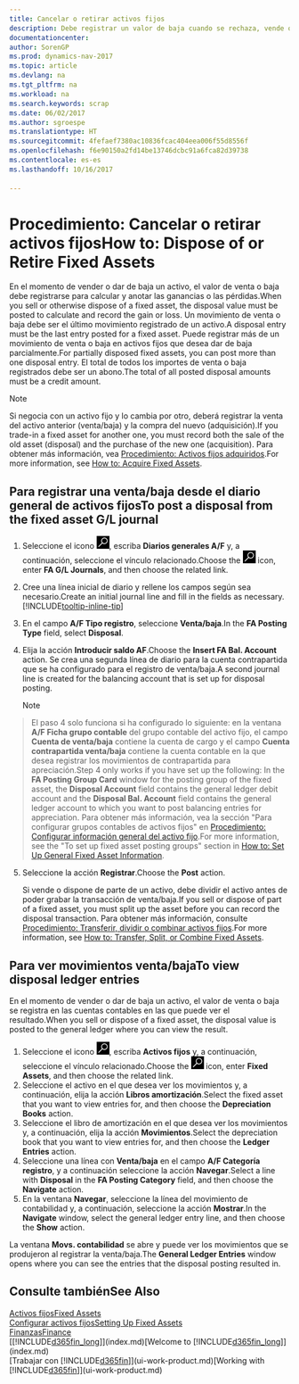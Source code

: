```yaml
---
title: Cancelar o retirar activos fijos
description: Debe registrar un valor de baja cuando se rechaza, vende o retira un activo fijo.
documentationcenter: 
author: SorenGP
ms.prod: dynamics-nav-2017
ms.topic: article
ms.devlang: na
ms.tgt_pltfrm: na
ms.workload: na
ms.search.keywords: scrap
ms.date: 06/02/2017
ms.author: sgroespe
ms.translationtype: HT
ms.sourcegitcommit: 4fefaef7380ac10836fcac404eea006f55d8556f
ms.openlocfilehash: f6e90150a2fd14be13746dcbc91a6fca82d39738
ms.contentlocale: es-es
ms.lasthandoff: 10/16/2017

---
```

# <a name="how-to-dispose-of-or-retire-fixed-assets"></a><span data-ttu-id="01121-103">Procedimiento: Cancelar o retirar activos fijos</span><span class="sxs-lookup"><span data-stu-id="01121-103">How to: Dispose of or Retire Fixed Assets</span></span>
<span data-ttu-id="01121-104">En el momento de vender o dar de baja un activo, el valor de venta o baja debe registrarse para calcular y anotar las ganancias o las pérdidas.</span><span class="sxs-lookup"><span data-stu-id="01121-104">When you sell or otherwise dispose of a fixed asset, the disposal value must be posted to calculate and record the gain or loss.</span></span> <span data-ttu-id="01121-105">Un movimiento de venta o baja debe ser el último movimiento registrado de un activo.</span><span class="sxs-lookup"><span data-stu-id="01121-105">A disposal entry must be the last entry posted for a fixed asset.</span></span> <span data-ttu-id="01121-106">Puede registrar más de un movimiento de venta o baja en activos fijos que desea dar de baja parcialmente.</span><span class="sxs-lookup"><span data-stu-id="01121-106">For partially disposed fixed assets, you can post more than one disposal entry.</span></span> <span data-ttu-id="01121-107">El total de todos los importes de venta o baja registrados debe ser un abono.</span><span class="sxs-lookup"><span data-stu-id="01121-107">The total of all posted disposal amounts must be a credit amount.</span></span>  

> [!NOTE]  
>   <span data-ttu-id="01121-108">Si negocia con un activo fijo y lo cambia por otro, deberá registrar la venta del activo anterior (venta/baja) y la compra del nuevo (adquisición).</span><span class="sxs-lookup"><span data-stu-id="01121-108">If you trade-in a fixed asset for another one, you must record both the sale of the old asset (disposal) and the purchase of the new one (acquisition).</span></span> <span data-ttu-id="01121-109">Para obtener más información, vea [Procedimiento: Activos fijos adquiridos](fa-how-acquire.md).</span><span class="sxs-lookup"><span data-stu-id="01121-109">For more information, see [How to: Acquire Fixed Assets](fa-how-acquire.md).</span></span>  

## <a name="to-post-a-disposal-from-the-fixed-asset-gl-journal"></a><span data-ttu-id="01121-110">Para registrar una venta/baja desde el diario general de activos fijos</span><span class="sxs-lookup"><span data-stu-id="01121-110">To post a disposal from the fixed asset G/L journal</span></span>
1. <span data-ttu-id="01121-111">Seleccione el icono ![Buscar página o informe](media/ui-search/search_small.png "icono Buscar página o informe"), escriba **Diarios generales A/F** y, a continuación, seleccione el vínculo relacionado.</span><span class="sxs-lookup"><span data-stu-id="01121-111">Choose the ![Search for Page or Report](media/ui-search/search_small.png "Search for Page or Report icon") icon, enter **FA G/L Journals**, and then choose the related link.</span></span>  
2. <span data-ttu-id="01121-112">Cree una línea inicial de diario y rellene los campos según sea necesario.</span><span class="sxs-lookup"><span data-stu-id="01121-112">Create an initial journal line and fill in the fields as necessary.</span></span> [!INCLUDE[tooltip-inline-tip](includes/tooltip-inline-tip_md.md)]  
3. <span data-ttu-id="01121-113">En el campo **A/F Tipo registro**, seleccione **Venta/baja**.</span><span class="sxs-lookup"><span data-stu-id="01121-113">In the **FA Posting Type** field, select **Disposal**.</span></span>  
4. <span data-ttu-id="01121-114">Elija la acción **Introducir saldo AF**.</span><span class="sxs-lookup"><span data-stu-id="01121-114">Choose the **Insert FA Bal. Account** action.</span></span> <span data-ttu-id="01121-115">Se crea una segunda línea de diario para la cuenta contrapartida que se ha configurado para el registro de venta/baja.</span><span class="sxs-lookup"><span data-stu-id="01121-115">A second journal line is created for the balancing account that is set up for disposal posting.</span></span>  

    > [!NOTE]  
>   <span data-ttu-id="01121-116">El paso 4 solo funciona si ha configurado lo siguiente: en la ventana **A/F Ficha grupo contable** del grupo contable del activo fijo, el campo **Cuenta de venta/baja** contiene la cuenta de cargo y el campo **Cuenta contrapartida venta/baja** contiene la cuenta contable en la que desea registrar los movimientos de contrapartida para apreciación.</span><span class="sxs-lookup"><span data-stu-id="01121-116">Step 4 only works if you have set up the following: In the **FA Posting Group Card** window for the posting group of the fixed asset, the **Disposal Account** field contains the general ledger debit account and the **Disposal Bal. Account** field contains the general ledger account to which you want to post balancing entries for appreciation.</span></span> <span data-ttu-id="01121-117">Para obtener más información, vea la sección "Para configurar grupos contables de activos fijos" en [Procedimiento: Configurar información general del activo fijo](fa-how-setup-general.md).</span><span class="sxs-lookup"><span data-stu-id="01121-117">For more information, see the "To set up fixed asset posting groups" section in [How to: Set Up General Fixed Asset Information](fa-how-setup-general.md).</span></span>  
5. <span data-ttu-id="01121-118">Seleccione la acción **Registrar**.</span><span class="sxs-lookup"><span data-stu-id="01121-118">Choose the **Post** action.</span></span>  

    <span data-ttu-id="01121-119">Si vende o dispone de parte de un activo, debe dividir el activo antes de poder grabar la transacción de venta/baja.</span><span class="sxs-lookup"><span data-stu-id="01121-119">If you sell or dispose of part of a fixed asset, you must split up the asset before you can record the disposal transaction.</span></span> <span data-ttu-id="01121-120">Para obtener más información, consulte [Procedimiento: Transferir, dividir o combinar activos fijos](fa-how-trans-split-combine.md).</span><span class="sxs-lookup"><span data-stu-id="01121-120">For more information, see [How to: Transfer, Split, or Combine Fixed Assets](fa-how-trans-split-combine.md).</span></span>  

## <a name="to-view-disposal-ledger-entries"></a><span data-ttu-id="01121-121">Para ver movimientos venta/baja</span><span class="sxs-lookup"><span data-stu-id="01121-121">To view disposal ledger entries</span></span>
<span data-ttu-id="01121-122">En el momento de vender o dar de baja un activo, el valor de venta o baja se registra en las cuentas contables en las que puede ver el resultado.</span><span class="sxs-lookup"><span data-stu-id="01121-122">When you sell or dispose of a fixed asset, the disposal value is posted to the general ledger where you can view the result.</span></span>  

1. <span data-ttu-id="01121-123">Seleccione el icono ![Buscar página o informe](media/ui-search/search_small.png "icono Buscar página o informe"), escriba **Activos fijos** y, a continuación, seleccione el vínculo relacionado.</span><span class="sxs-lookup"><span data-stu-id="01121-123">Choose the ![Search for Page or Report](media/ui-search/search_small.png "Search for Page or Report icon") icon, enter **Fixed Assets**, and then choose the related link.</span></span>  
2. <span data-ttu-id="01121-124">Seleccione el activo en el que desea ver los movimientos y, a continuación, elija la acción **Libros amortización**.</span><span class="sxs-lookup"><span data-stu-id="01121-124">Select the fixed asset that you want to view entries for, and then choose the **Depreciation Books** action.</span></span>  
3. <span data-ttu-id="01121-125">Seleccione el libro de amortización en el que desea ver los movimientos y, a continuación, elija la acción **Movimientos**.</span><span class="sxs-lookup"><span data-stu-id="01121-125">Select the depreciation book that you want to view entries for, and then choose the **Ledger Entries** action.</span></span>  
4. <span data-ttu-id="01121-126">Seleccione una línea con **Venta/baja** en el campo **A/F Categoría registro**, y a continuación seleccione la acción **Navegar**.</span><span class="sxs-lookup"><span data-stu-id="01121-126">Select a line with **Disposal** in the **FA Posting Category** field, and then choose the **Navigate** action.</span></span>  
5. <span data-ttu-id="01121-127">En la ventana **Navegar**, seleccione la línea del movimiento de contabilidad y, a continuación, seleccione la acción **Mostrar**.</span><span class="sxs-lookup"><span data-stu-id="01121-127">In the **Navigate** window, select the general ledger entry line, and then choose the **Show** action.</span></span>  

<span data-ttu-id="01121-128">La ventana **Movs. contabilidad** se abre y puede ver los movimientos que se produjeron al registrar la venta/baja.</span><span class="sxs-lookup"><span data-stu-id="01121-128">The **General Ledger Entries** window opens where you can see the entries that the disposal posting resulted in.</span></span>  

## <a name="see-also"></a><span data-ttu-id="01121-129">Consulte también</span><span class="sxs-lookup"><span data-stu-id="01121-129">See Also</span></span>
[<span data-ttu-id="01121-130">Activos fijos</span><span class="sxs-lookup"><span data-stu-id="01121-130">Fixed Assets</span></span>](fa-manage.md)  
[<span data-ttu-id="01121-131">Configurar activos fijos</span><span class="sxs-lookup"><span data-stu-id="01121-131">Setting Up Fixed Assets</span></span>](fa-setup.md)  
[<span data-ttu-id="01121-132">Finanzas</span><span class="sxs-lookup"><span data-stu-id="01121-132">Finance</span></span>](finance.md)  
<span data-ttu-id="01121-133">[[!INCLUDE[d365fin_long](includes/d365fin_long_md.md)]](index.md)</span><span class="sxs-lookup"><span data-stu-id="01121-133">[Welcome to [!INCLUDE[d365fin_long](includes/d365fin_long_md.md)]](index.md)</span></span>  
<span data-ttu-id="01121-134">[Trabajar con [!INCLUDE[d365fin](includes/d365fin_md.md)]](ui-work-product.md)</span><span class="sxs-lookup"><span data-stu-id="01121-134">[Working with [!INCLUDE[d365fin](includes/d365fin_md.md)]](ui-work-product.md)</span></span>


